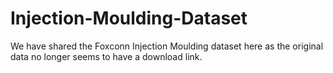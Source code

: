 # Injection-Moulding-Dataset
We have shared the Foxconn Injection Moulding dataset here as the original data no longer seems to have a download link.

